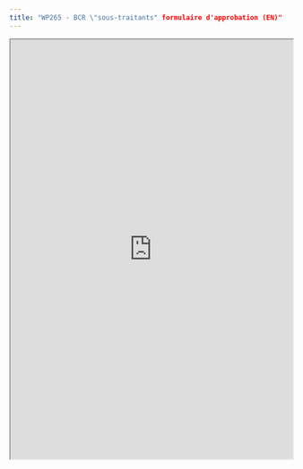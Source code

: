 ```yaml
---
title: "WP265 - BCR \"sous-traitants" formulaire d'approbation (EN)"
---
```



<iframe height="750" width="100%" src="https://ewelton.github.io/ktest/wiki.html#WP265%20-%20BCR%20%22sous-traitants%22%20formulaire%20d'approbation%20(EN)"></iframe>
